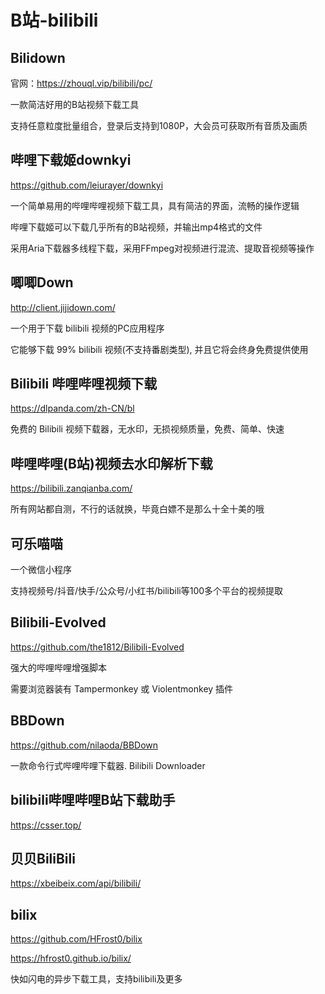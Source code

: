 # B站-bilibili

## Bilidown

官网：https://zhouql.vip/bilibili/pc/

一款简洁好用的B站视频下载工具

支持任意粒度批量组合，登录后支持到1080P，大会员可获取所有音质及画质

## 哔哩下载姬downkyi

https://github.com/leiurayer/downkyi

一个简单易用的哔哩哔哩视频下载工具，具有简洁的界面，流畅的操作逻辑

哔哩下载姬可以下载几乎所有的B站视频，并输出mp4格式的文件

采用Aria下载器多线程下载，采用FFmpeg对视频进行混流、提取音视频等操作

## 唧唧Down

http://client.jijidown.com/

一个用于下载 bilibili 视频的PC应用程序

它能够下载 99% bilibili 视频(不支持番剧类型), 并且它将会终身免费提供使用

## Bilibili 哔哩哔哩视频下载

https://dlpanda.com/zh-CN/bl

免费的 Bilibili 视频下载器，无水印，无损视频质量，免费、简单、快速

## 哔哩哔哩(B站)视频去水印解析下载

https://bilibili.zanqianba.com/

所有网站都自测，不行的话就换，毕竟白嫖不是那么十全十美的哦

## 可乐喵喵

一个微信小程序

支持视频号/抖音/快手/公众号/小红书/bilibili等100多个平台的视频提取

## Bilibili-Evolved

https://github.com/the1812/Bilibili-Evolved

强大的哔哩哔哩增强脚本

需要浏览器装有 Tampermonkey 或 Violentmonkey 插件

## BBDown

https://github.com/nilaoda/BBDown

一款命令行式哔哩哔哩下载器. Bilibili Downloader

## bilibili哔哩哔哩B站下载助手

https://csser.top/

## 贝贝BiliBili

https://xbeibeix.com/api/bilibili/

## bilix

https://github.com/HFrost0/bilix

https://hfrost0.github.io/bilix/

快如闪电的异步下载工具，支持bilibili及更多


